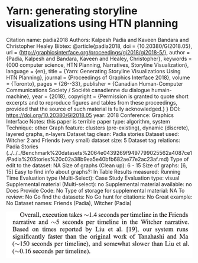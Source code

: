 # Yarn: generating storyline visualizations using HTN planning

Citation name: padia2018
Authors: Kalpesh Padia and Kaveen Bandara and Christopher Healey
Bibtex: @article{padia2018,
doi = {10.20380/GI2018.05},
url = {http://graphicsinterface.org/proceedings/gi2018/gi2018-5/},
author = {Padia, Kalpesh and Bandara, Kaveen and Healey, Christopher},
keywords = {000 computer science, HTN Planning, Narratives, Storyline Visualization},
language = {en},
title = {Yarn: Generating Storyline Visualizations Using HTN Planning},
journal = {Proceedings of Graphics Interface 2018},
volume = {Toronto},
pages = {26--33},
publisher = {Canadian Human-Computer Communications Society / Société canadienne du dialogue humain-machine},
year = {2018},
copyright = {Permission is granted to quote short excerpts and to reproduce figures and tables from these proceed­ings, provided that the source of such material is fully acknowledged.}
}
DOI: https://doi.org/10.20380/GI2018.05
year: 2018
Conference: Graphics Interface
Notes: this paper is terrible
paper type: algorithm, system
Technique: other
Graph feature: clusters (pre-existing), dynamic (discrete), layered graphs, n-layers
Dataset tag clean: Padia stories
Dataset used: Witcher 2 and Friends (very small)
dataset size: 5
Dataset tag relations: Padia Stories (../../../Benchmark%20datasets%2064e0439269f9497799025562a4087ce1/Padia%20Stories%20c02a38b9ea5e40bfb682ae77e2ac23af.md)
Type of edit to the dataset: NA
Size of graphs (Clean up): 6 - 15
Size of graphs: [6, 15]
Easy to find info about graphs?: In Table
Results measured: Running Time
Evaluation type (Multi-Select): Case Study
Evaluation type: visual
Supplemental material (Multi-select): no
Supplemental material available: no
Does Provide Code: No
Type of storage for supplemental material: NA
To review: No
Go find the datasets: No
Go hunt for citations: No
Great example: No
Dataset names: Friends (Padia), Witcher (Padia)

![Untitled](Yarn%20generating%20storyline%20visualizations%20using%20HTN%20c2613f33ff704f2eb5092e8db9ab9c28/Untitled.png)
